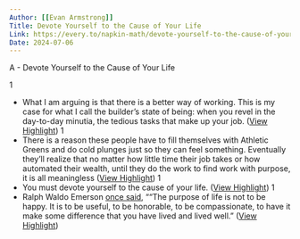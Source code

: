 ```yaml
---
Author: [[Evan Armstrong]]
Title: Devote Yourself to the Cause of Your Life
Link: https://every.to/napkin-math/devote-yourself-to-the-cause-of-your-life
Date: 2024-07-06
---
```

A - Devote Yourself to the Cause of Your Life

1
- What I am arguing is that there is a better way of working. This is my case for what I call the builder’s state of being: when you revel in the day-to-day minutia, the tedious tasks that make up your job. ([View Highlight](https://read.readwise.io/read/01h7225ths443evpszdyptpmet))
1
- There is a reason these people have to fill themselves with Athletic Greens and do cold plunges just so they can feel something. Eventually they’ll realize that no matter how little time their job takes or how automated their wealth, until they do the work to find work with purpose, it is all meaningless ([View Highlight](https://read.readwise.io/read/01h72299e7vqsxthjgg1crff1r))
1
- You must devote yourself to the cause of your life. ([View Highlight](https://read.readwise.io/read/01h722b6am6yfzvmstnsnn06d0))
1
- Ralph Waldo Emerson [once said](https://excellencereporter.com/2019/02/18/ralph-waldo-emerson-on-love-beauty-and-the-purpose-of-life/), ““The purpose of life is not to be happy. It is to be useful, to be honorable, to be compassionate, to have it make some difference that you have lived and lived well.” ([View Highlight](https://read.readwise.io/read/01h722btvd6xcjpy17atxrpgr7))
